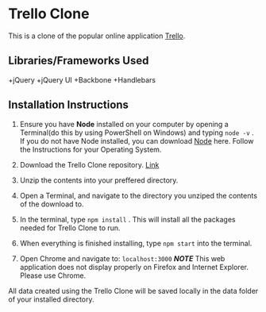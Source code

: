 # Trello Clone

This is a clone of the popular online application [Trello](https://trello.com "Trello").

## Libraries/Frameworks Used

+jQuery
+jQuery UI
+Backbone
+Handlebars

## Installation Instructions

1. Ensure you have **Node** installed on your computer by opening a Terminal(do this by using PowerShell on Windows) and typing `node -v` .  If you do not have Node installed, you can download [Node](https://nodejs.org/en/download/) here.  Follow the Instructions for your Operating System.

2. Download the Trello Clone repository.  [Link](https://github.com/husteadrobert/Trello-Clone/archive/master.zip)

3. Unzip the contents into your preffered directory.

4. Open a Terminal, and navigate to the directory you unziped the contents of the download to.

5. In the terminal, type `npm install` .  This will install all the packages needed for Trello Clone to run.

6. When everything is finished installing, type `npm start` into the terminal.

7. Open Chrome and navigate to: `localhost:3000` ***NOTE*** This web application does not display properly on Firefox and Internet Explorer.  Please use Chrome.

All data created using the Trello Clone will be saved locally in the data folder of your installed directory.

